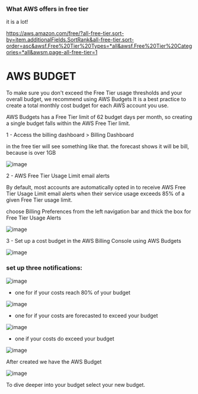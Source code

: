 
### What AWS offers in free tier

it is a lot!

https://aws.amazon.com/free/?all-free-tier.sort-by=item.additionalFields.SortRank&all-free-tier.sort-order=asc&awsf.Free%20Tier%20Types=*all&awsf.Free%20Tier%20Categories=*all&awsm.page-all-free-tier=1


#  AWS BUDGET

To make sure you don't exceed the Free Tier usage thresholds and your overall budget, we recommend using AWS Budgets
It is a best practice to create a total monthly cost budget for each AWS account you use. 

AWS Budgets has a Free Tier limit of 62 budget days per month, so creating a single budget falls within the AWS Free Tier limit. 


1 - Access the billing dashboard  >  Billing Dashboard

in the free tier will see something like that. the forecast shows it will be bill, because is over 1GB

![image](https://github.com/M4gOo/PROJECTS/assets/57456345/e8ad971d-5db7-4271-a7b2-453b19c0238c)


2 - AWS Free Tier Usage Limit email alerts

By default, most accounts are automatically opted in to receive AWS Free Tier Usage Limit email alerts when their service usage exceeds 85% of a given Free Tier usage limit.
 
choose Billing Preferences from the left navigation bar and thick the box for Free Tier Usage Alerts
 

![image](https://github.com/M4gOo/PROJECTS/assets/57456345/0b91921a-0b06-4664-a81b-893d80d24999)


3 - Set up a cost budget in the AWS Billing Console using AWS Budgets


![image](https://github.com/M4gOo/PROJECTS/assets/57456345/01e21c72-43f7-4907-a114-f27af6862791)


### set up three notifications: 


![image](https://github.com/M4gOo/PROJECTS/assets/57456345/608c1eb3-6d9e-4f95-a556-9922e2f630b9)

* one for if your costs reach 80% of your budget

![image](https://github.com/M4gOo/PROJECTS/assets/57456345/69bc3507-6c56-4019-af58-4e965c54fc75)


* one for if your costs are forecasted to exceed your budget

![image](https://github.com/M4gOo/PROJECTS/assets/57456345/5cceb63f-7062-4f63-8375-538c8037f1dc)


* one if your costs do exceed your budget

![image](https://github.com/M4gOo/PROJECTS/assets/57456345/6ad6db89-86a6-40ec-b578-b40161be6261)



After created we have the AWS Budget

![image](https://github.com/M4gOo/PROJECTS/assets/57456345/128ffb4a-1e16-4c17-90f5-1f378b019a23)


To dive deeper into your budget select your new budget.



